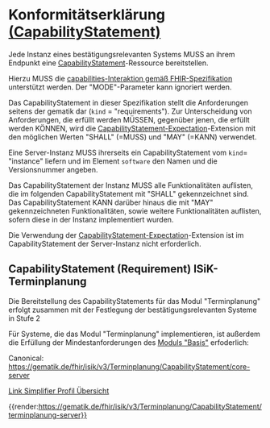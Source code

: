 # Konformitätserklärung [(CapabilityStatement)](https://hl7.org/fhir/R4/capabilitystatement.html)

Jede Instanz eines bestätigungsrelevanten Systems MUSS an ihrem Endpunkt eine [CapabilityStatement](https://hl7.org/fhir/R4/capabilitystatement.html)-Ressource bereitstellen.

Hierzu MUSS die [capabilities-Interaktion gemäß FHIR-Spezifikation](https://hl7.org/fhir/R4/http.html#capabilities) unterstützt werden.
Der "MODE"-Parameter kann ignoriert werden.

Das CapabilityStatement in dieser Spezifikation stellt die Anforderungen seitens der gematik dar (`kind` = "requirements"). Zur Unterscheidung von Anforderungen, die erfüllt werden MÜSSEN, gegenüber jenen, die erfüllt werden KÖNNEN, wird die [CapabilityStatement-Expectation](https://hl7.org/fhir/R4/extension-capabilitystatement-expectation.html)-Extension mit den möglichen Werten "SHALL" (=MUSS) und "MAY" (=KANN) verwendet.

Eine Server-Instanz MUSS ihrerseits ein CapabilityStatement vom `kind`= "instance" liefern und im Element `software` den Namen und die Versionsnummer angeben.

Das CapabilityStatement der Instanz MUSS alle Funktionalitäten auflisten, die im folgenden CapabilityStatement mit "SHALL" gekennzeichnet sind. Das CapabilityStatement KANN darüber hinaus die mit "MAY" gekennzeichneten Funktionalitäten, sowie weitere Funktionalitäten auflisten, sofern diese in der Instanz implementiert wurden.

Die Verwendung der [CapabilityStatement-Expectation](https://hl7.org/fhir/R4/extension-capabilitystatement-expectation.html)-Extension ist im CapabilityStatement der Server-Instanz nicht erforderlich.

## CapabilityStatement (Requirement) ISiK-Terminplanung

Die Bereitstellung des CapabilityStatements für das Modul "Terminplanung" erfolgt zusammen mit der Festlegung der bestätigungsrelevanten Systeme in Stufe 2

Für Systeme, die das Modul "Terminplanung" implementieren, ist außerdem die Erfüllung der Mindestanforderungen des [Moduls "Basis"](https://simplifier.net/guide/implementierungsleitfaden-isik-basismodul-stufe-3?version=current) erfoderlich:

Canonical: https://gematik.de/fhir/isik/v3/Terminplanung/CapabilityStatement/core-server

[Link Simplifier Profil Übersicht](https://gematik.de/fhir/isik/v3/Terminplanung/CapabilityStatement/terminplanung-server)

{{render:https://gematik.de/fhir/isik/v3/Terminplanung/CapabilityStatement/terminplanung-server}}
